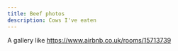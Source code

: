 ```yaml
---
title: Beef photos
description: Cows I've eaten
---
```


A gallery like https://www.airbnb.co.uk/rooms/15713739
